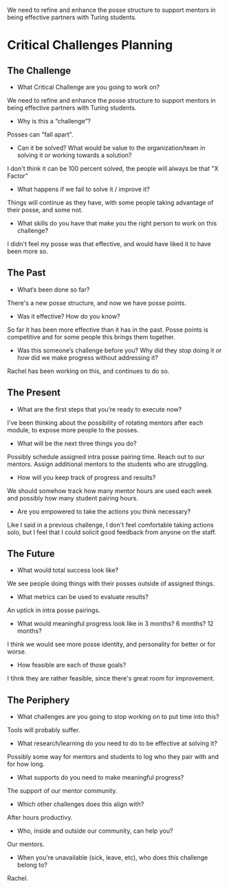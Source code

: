 We need to refine and enhance the posse structure to support mentors in being effective partners with Turing students.

# Critical Challenges Planning

## The Challenge

* What Critical Challenge are you going to work on?

We need to refine and enhance the posse structure to support mentors in being effective partners with Turing students.

* Why is this a “challenge”?

Posses can "fall apart".

* Can it be solved? What would be value to the organization/team in solving it or working towards a solution?

I don't think it can be 100 percent solved, the people will always be that "X Factor"

* What happens if we fail to solve it / improve it?

Things will continue as they have, with some people taking advantage of their posse, and some not.

* What skills do you have that make you the right person to work on this challenge?

I didn't feel my posse was that effective, and would have liked it to have been more so.


## The Past

* What’s been done so far?

There's a new posse structure, and now we have posse points.

* Was it effective? How do you know?

So far it has been more effective than it has in the past. Posse points is competitive and for some people this brings them together.

* Was this someone’s challenge before you? Why did they stop doing it or how did we make progress without addressing it?

Rachel has been working on this, and continues to do so.


## The Present

* What are the first steps that you’re ready to execute now?

I've been thinking about the possibility of rotating mentors after each module, to expose more people to the posses.

* What will be the next three things you do?

Possibly schedule assigned intra posse pairing time. Reach out to our mentors. Assign additional mentors to the students who are 
struggling.

* How will you keep track of progress and results?

We should somehow track how many mentor hours are used each week and possibly how many student pairing hours.

* Are you empowered to take the actions you think necessary?

Like I said in a previous challenge, I don't feel comfortable taking actions solo, but I feel that I could solicit good feedback
from anyone on the staff.

## The Future

* What would total success look like?

We see people doing things with their posses outside of assigned things.

* What metrics can be used to evaluate results?

An uptick in intra posse pairings.

* What would meaningful progress look like in 3 months? 6 months? 12 months?

I think we would see more posse identity, and personality for better or for worse.

* How feasible are each of those goals?

I tihnk they are rather feasible, since there's great room for improvement.

## The Periphery

* What challenges are you going to stop working on to put time into this?

Tools will probably suffer.

* What research/learning do you need to do to be effective at solving it?

Possibly some way for mentors and students to log who they pair with and for how long.

* What supports do you need to make meaningful progress?

The support of our mentor community.

* Which other challenges does this align with?

After hours productivy.

* Who, inside and outside our community, can help you?

Our mentors.

* When you're unavailable (sick, leave, etc), who does this challenge belong to?

Rachel.